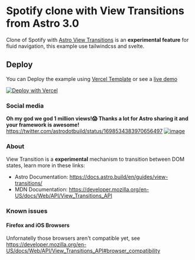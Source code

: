 # Spotify clone with View Transitions from Astro 3.0
Clone of Spotify with [Astro View Transitions](https://docs.astro.build/en/guides/view-transitions/) is an **experimental feature** for fluid navigation, this example use tailwindcss and svelte.
## Deploy
You can Deploy the example using [Vercel Template](https://vercel.com/templates/astro/view-transitions) or see a [live demo](https://spotify-astro-transitions.vercel.app/)

[![Deploy with Vercel](https://vercel.com/button)](https://vercel.com/new/clone?](https://vercel.com/new/clone?demo-description=Spotify%20clone%20built%20with%20Astro%20View%20Transitions%20integration%20for%20fluid%20navigation%20%2B%20TailwindCSS%20%2B%20Svelte.%0A&demo-image=%2F%2Fimages.ctfassets.net%2Fe5382hct74si%2F59uwliGeS8XoE5nHRBEsfI%2F2232d50cdddae956828ddb501ff2d993%2FCleanShot_2023-09-05_at_16.13.01_2x.png&demo-title=Spotify%20Clone%20with%20Astro%20View%20Transitions&demo-url=https%3A%2F%2Fspotify-astro-transitions.vercel.app%2F&from=templates&project-name=Spotify%20Clone%20with%20Astro%20View%20Transitions&repository-name=view-transitions&repository-url=https%3A%2F%2Fgithub.com%2Figorm84%2Fspotify-astro-transitions&skippable-integrations=1))
### Social media
**Oh my god we god 1 million views!😱 Thanks a lot for Astro sharing it and your framework is awesome!**
https://twitter.com/astrodotbuild/status/1698534383970656497
[![image](https://github.com/igorm84/spotify-astro-transitions/assets/16727448/17352268-9458-46bc-87e8-5e886fca64af)](https://twitter.com/astrodotbuild/status/1698534383970656497)

### About

View Transition is a **experimental** mechanism to transition between DOM states, learn more in these links:

- Astro Documentation: https://docs.astro.build/en/guides/view-transitions/
- MDN Documentation: https://developer.mozilla.org/en-US/docs/Web/API/View_Transitions_API

### Known issues
#### Firefox and iOS Browsers
Unfornatelly those browsers aren't compatible yet, see
https://developer.mozilla.org/en-US/docs/Web/API/View_Transitions_API#browser_compatibility
